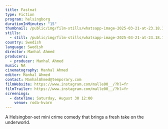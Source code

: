 ```yaml
---
title: Fastnat
type: Fiction
program: helsingborg
durationInMinutes: "15"
thumbnail: /public/img/film-stills/whatsapp-image-2025-03-21-at-23.18.15-3-.jpeg
stills:
  - still: /public/img/film-stills/whatsapp-image-2025-03-21-at-23.18.15.jpeg
country: Swedish
language: Swedish
director: Manhal Ahmed
producers:
  - producer: Manhal Ahmed
music: NA
cinematography: Manhal Ahmed
editor: Manhal Ahmed
contact: ManhalAhmed@temporary.com
filmWebsite: https://www.instagram.com/malle00__/?hl=fr
filmTrailer: https://www.instagram.com/malle00__/?hl=fr
screenings:
  - dateTime: Saturday, August 30 12:00
    venue: roda-kvarn
---
```

A﻿ Helsingbor-set mini crime comedy that brings a fresh take on the underworld.